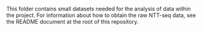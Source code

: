 This folder contains small datasets needed for the analysis of data within
the project. For information about how to obtain the raw NTT-seq data,
see the README document at the root of this repository.

